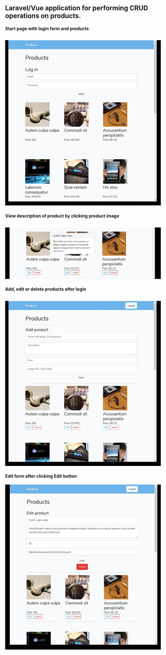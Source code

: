 ## Laravel/Vue application for performing CRUD operations on products. 
#### Start page with login form and products
![Image login](/screenshots/before_login.JPG) 
---


#### View description of product by clicking product image
![Image login](/screenshots/description.JPG) 
---


#### Add, edit or delete products after login
![Image login](/screenshots/after_login.JPG) 
---


#### Edit form after clicking Edit button
![Image login](/screenshots/edit.JPG) 
